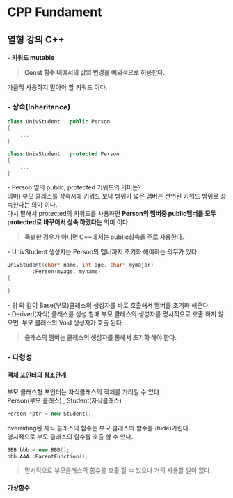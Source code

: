 # CPP Fundament
## 열형 강의 C++
\- **키워드 mutable**</br>
>**Const 함수 내에서의 값의 변경을 예외적으로 허용한다.**</br>

가급적 사용하지 말아야 할 키워드 이다.

### - 상속(Inheritance)

```cpp
class UnivStudent : public Person
{
	...
}

class UnivStudent : protected Person
{
	...
}

```

\- Person 옆의 public, protected 키워드의 의미는?  
 의미)  부모 클래스를 상속시에 키워드 보다 범위가 넓은 맴버는 선언된 키워드 범위로 상속한다는 의미 이다.   
다시 말해서 protected의 키워드를 사용하면 **Person의 맴버중 public맴버를 모두 protected로 바꾸어서 상속 하겠다는** 의미 이다. 
>**특별한 경우가 아니면 C++에서는 public상속을 주로 사용한다.**

\- UnivStudent 생성자는 Person의 멤버까지 초기화 해야하는 의무가 있다.  

```cpp
UnivStudent(char* name, int age, char* mymajor)
		:Person(myage, myname)
{
...
}
```

\- 위 와 같이 Base(부모)클래스의 생성자를 바로 호출해서 맴버를 초기화 해준다.  
\- Derived(자식) 클래스를 생성 할때 부모 클래스의 생성자를 명시적으로 호출 하지 않으면, 부모 클래스의 Void 생성자가 호출 된다.  
>**클래스의 맴버는 클래스의 생성자를 통해서 초기화 해야 한다.** 

### - 다형성
#### 객체 포인터의 참조관계
부모 클래스형 포인터는 자식클래스의 객체를 가리킬 수 있다.  
Person(부모 클래스) , Student(자식클래스)

```cpp
Person *ptr = new Student();
```

overriding된 자식 클래스의 함수는 부모 클래스의 함수를 (hide)가린다.  
명시적으로 부모 클래스의 함수를 호출 할 수 있다.
```cpp
BBB bbb = new BBB();
bbb.AAA::ParentFunction();
```

>명시적으로 부모클래스의 함수를 호출 할 수 있으나 거의 사용할 일이 없다.

#### 가상함수
